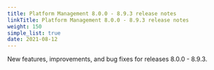 ```yaml
---
title: Platform Management 8.0.0 - 8.9.3 release notes
linkTitle: Platform Management 8.0.0 - 8.9.3 release notes
weight: 150
simple_list: true
date: 2021-08-12
---
```

New features, improvements, and bug fixes for releases 8.0.0 - 8.9.3.